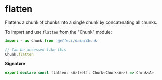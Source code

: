 # flatten

Flattens a chunk of chunks into a single chunk by concatenating all chunks.

To import and use `flatten` from the "Chunk" module:

```ts
import * as Chunk from '@effect/data/Chunk'

// Can be accessed like this
Chunk.flatten
```

**Signature**

```ts
export declare const flatten: <A>(self: Chunk<Chunk<A>>) => Chunk<A>
```
